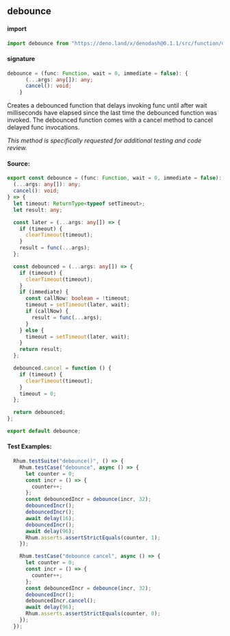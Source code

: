 
## debounce

#### import
```typescript
import debounce from "https://deno.land/x/denodash@0.1.1/src/function/debounce.ts"
```

#### signature
```typescript
debounce = (func: Function, wait = 0, immediate = false): {
      (...args: any[]): any;
      cancel(): void;
    }
```

Creates a debounced function that delays invoking func until after wait milliseconds have elapsed since the last time the debounced function was invoked. The debounced function comes with a cancel method to cancel delayed func invocations.
      
_This method is specifically requested for additional testing and code review._

#### Source:

```typescript
export const debounce = (func: Function, wait = 0, immediate = false): {
  (...args: any[]): any;
  cancel(): void;
} => {
  let timeout: ReturnType<typeof setTimeout>;
  let result: any;

  const later = (...args: any[]) => {
    if (timeout) {
      clearTimeout(timeout);
    }
    result = func(...args);
  };

  const debounced = (...args: any[]) => {
    if (timeout) {
      clearTimeout(timeout);
    }
    if (immediate) {
      const callNow: boolean = !timeout;
      timeout = setTimeout(later, wait);
      if (callNow) {
        result = func(...args);
      }
    } else {
      timeout = setTimeout(later, wait);
    }
    return result;
  };

  debounced.cancel = function () {
    if (timeout) {
      clearTimeout(timeout);
    }
    timeout = 0;
  };

  return debounced;
};

export default debounce;

```

#### Test Examples: 

```typescript
  Rhum.testSuite("debounce()", () => {
    Rhum.testCase("debounce", async () => {
      let counter = 0;
      const incr = () => {
        counter++;
      };
      const debouncedIncr = debounce(incr, 32);
      debouncedIncr();
      debouncedIncr();
      await delay(16);
      debouncedIncr();
      await delay(96);
      Rhum.asserts.assertStrictEquals(counter, 1);
    });

    Rhum.testCase("debounce cancel", async () => {
      let counter = 0;
      const incr = () => {
        counter++;
      };
      const debouncedIncr = debounce(incr, 32);
      debouncedIncr();
      debouncedIncr.cancel();
      await delay(96);
      Rhum.asserts.assertStrictEquals(counter, 0);
    });
  });
```

  